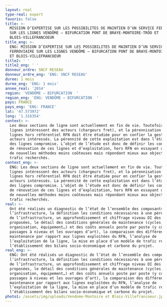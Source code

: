 ```yaml
---
layout: real
type-real: expert
favoris: false
title: >-
  MISSION D’EXPERTISE SUR LES POSSIBILITES DE MAINTIEN D’UN SERVICE FERROVIAIRE
  SUR LES LIGNES VENDÔME – BIFURCATION PONT DE BRAYE-MONTOIRE-TRÔO ET
  BLOIS-VILLEFRANCOEUR
title_eng: >-
  ENG: MISSION D’EXPERTISE SUR LES POSSIBILITES DE MAINTIEN D’UN SERVICE
  FERROVIAIRE SUR LES LIGNES VENDÔME – BIFURCATION PONT DE BRAYE-MONTOIRE-TRÔO
  ET BLOIS-VILLEFRANCOEUR
title2: ' '
title2_eng: ' '
donneur_ordre: SNCF RESEAU
donneur_ordre_eng: 'ENG: SNCF RESEAU'
duree: 1 mois
duree_eng: 'ENG: 1 mois'
annee_real: '2014'
region: 'VENDÔME – BIFURCATION  '
region_eng: 'ENG: VENDÔME – BIFURCATION  '
pays: FRANCE
pays_eng: 'ENG: FRANCE'
lat: '47.573972'
long: '1.316354'
context: >-
  Les deux sections de ligne sont actuellement en fin de vie. Toutefois ces
  lignes intéressent des acteurs (chargeurs fret), et la pérennisation de ces
  lignes hors référentiel RFN doit être étudiée pour en confier la gestion aux
  acteurs intéressés. La pérennité de cette exploitation est dans l’état actuel
  des lignes compromise. L’objet de l’étude est donc de définir les conditions
  de rénovation de ces lignes et d’exploitation, hors RFN en essayant de définir
  de nouvelles méthodes moins coûteuses mais répondant mieux aux objectifs de
  trafic recherchés.
context_eng: >-
  ENG: Les deux sections de ligne sont actuellement en fin de vie. Toutefois ces
  lignes intéressent des acteurs (chargeurs fret), et la pérennisation de ces
  lignes hors référentiel RFN doit être étudiée pour en confier la gestion aux
  acteurs intéressés. La pérennité de cette exploitation est dans l’état actuel
  des lignes compromise. L’objet de l’étude est donc de définir les conditions
  de rénovation de ces lignes et d’exploitation, hors RFN en essayant de définir
  de nouvelles méthodes moins coûteuses mais répondant mieux aux objectifs de
  trafic recherchés.
real: >-
  Ont été réalisés un diagnostic de l’état de l’ensemble des composants de
  l’infrastructure, la définition les conditions nécessaires à une pérennisation
  de l’infrastructure, un approfondissement et chiffrage niveau DI des solutions
  proposées, le détail des conditions générales de maintenance (cycles,
  organisation, équipement…) et des coûts annuels poste par poste (y compris les
  passages à niveau et les ouvrages d’art), la comparaison des différences de
  maintenance par rapport aux lignes exploitées du RFN, l’analyse de
  l’exploitation de la ligne, la mise en place d’un modèle de trafic régional,
  l’établissement des bilans socio-économique et carbone du projet.
real_eng: >-
  ENG: Ont été réalisés un diagnostic de l’état de l’ensemble des composants de
  l’infrastructure, la définition les conditions nécessaires à une pérennisation
  de l’infrastructure, un approfondissement et chiffrage niveau DI des solutions
  proposées, le détail des conditions générales de maintenance (cycles,
  organisation, équipement…) et des coûts annuels poste par poste (y compris les
  passages à niveau et les ouvrages d’art), la comparaison des différences de
  maintenance par rapport aux lignes exploitées du RFN, l’analyse de
  l’exploitation de la ligne, la mise en place d’un modèle de trafic régional,
  l’établissement des bilans socio-économique et carbone du projet.
photo1: /assets/img/uploads/Vendome-Montoire et Blois-Villefrancoeur.jpg
---
```


